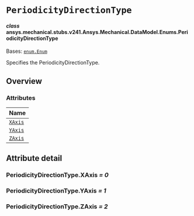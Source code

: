 # `PeriodicityDirectionType`



#### *class* ansys.mechanical.stubs.v241.Ansys.Mechanical.DataModel.Enums.PeriodicityDirectionType

Bases: [`enum.Enum`](https://docs.python.org/3/library/enum.html#enum.Enum)

Specifies the PeriodicityDirectionType.

<!-- !! processed by numpydoc !! -->

<a id="overview"></a>

## Overview

### Attributes

| Name |
| ------------------------------------------------------------------------------------------------------------------------------ |
| [`XAxis`](../../../../../v242/Ansys/Mechanical/DataModel/Enums/PeriodicityDirectionType.md#PeriodicityDirectionType.XAxis) |
| [`YAxis`](../../../../../v242/Ansys/Mechanical/DataModel/Enums/PeriodicityDirectionType.md#PeriodicityDirectionType.YAxis) |
| [`ZAxis`](../../../../../v242/Ansys/Mechanical/DataModel/Enums/PeriodicityDirectionType.md#PeriodicityDirectionType.ZAxis) |

<a id="attribute-detail"></a>

## Attribute detail

<a id="PeriodicityDirectionType.XAxis"></a>

### PeriodicityDirectionType.XAxis *= 0*

<a id="PeriodicityDirectionType.YAxis"></a>

### PeriodicityDirectionType.YAxis *= 1*

<a id="PeriodicityDirectionType.ZAxis"></a>

### PeriodicityDirectionType.ZAxis *= 2*


